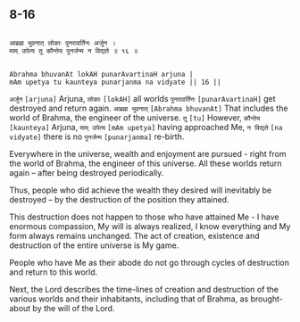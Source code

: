 ## 8-16


```shloka-sa

आब्रह्म भुवनात् लोकाः पुनरावर्तिनः अर्जुन ।
माम् उपेत्य तु कौन्तेय पुनर्जन्म न विद्यते ॥ १६ ॥

```
```shloka-sa-hk

Abrahma bhuvanAt lokAH punarAvartinaH arjuna |
mAm upetya tu kaunteya punarjanma na vidyate || 16 ||

```
`अर्जुन` `[arjuna]` Arjuna, `लोकाः` `[lokAH]` all worlds `पुनरावर्तिनः` `[punarAvartinaH]` get destroyed and return again. `आब्रह्म भुवनात्` `[Abrahma bhuvanAt]` That includes the world of Brahma, the engineer of the universe. `तु` `[tu]` However, `कौन्तेय` `[kaunteya]` Arjuna, `माम् उपेत्य` `[mAm upetya]` having approached Me, `न विद्यते` `[na vidyate]` there is no `पुनर्जन्म` `[punarjanma]` re-birth.



Everywhere in the universe, wealth and enjoyment are pursued - right from the world of Brahma, the engineer of this universe. All these worlds return again – after being destroyed periodically.

Thus, people who did achieve the wealth they desired will inevitably be destroyed – by the destruction of the position they attained.

This destruction does not happen to those who have attained Me - I have enormous compassion, My will is always realized, I know everything and My form always remains unchanged. The act of creation, existence and destruction of the entire universe is My game. 

People who have Me as their abode do not go through cycles of destruction and return to this world.

Next, the Lord describes the time-lines of creation and destruction of the various worlds and their inhabitants, including that of Brahma, as brought-about by the will of the Lord.



